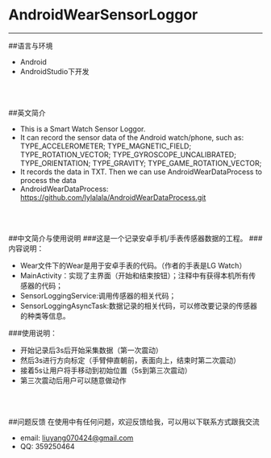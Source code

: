 # AndroidWearSensorLoggor
---
##语言与环境
* Android
* AndroidStudio下开发
</br>
</br>

##英文简介
* This is a Smart Watch Sensor Loggor.
* It can record the sensor data of the Android watch/phone, such as:
TYPE_ACCELEROMETER;
TYPE_MAGNETIC_FIELD;
TYPE_ROTATION_VECTOR;
TYPE_GYROSCOPE_UNCALIBRATED;
TYPE_ORIENTATION;
TYPE_GRAVITY;
TYPE_GAME_ROTATION_VECTOR;
* It records the data in TXT. Then we can use AndroidWearDataProcess to process the data
* AndroidWearDataProcess: <https://github.com/lylalala/AndroidWearDataProcess.git>

</br>
</br>

##中文简介与使用说明
###这是一个记录安卓手机/手表传感器数据的工程。
###内容说明：
- Wear文件下的Wear是用于安卓手表的代码。（作者的手表是LG Watch）
- MainActivity：实现了主界面（开始和结束按钮）；注释中有获得本机所有传感器的代码；
- SensorLoggingService:调用传感器的相关代码；
- SensorLoggingAsyncTask:数据记录的相关代码，可以修改要记录的传感器的种类等信息。

###使用说明：
- 开始记录后3s后开始采集数据（第一次震动）
- 然后3s进行方向标定（手臂伸直朝前，表面向上，结束时第二次震动）
- 接着5s让用户将手移动到初始位置（5s到第三次震动）
- 第三次震动后用户可以随意做动作

</br>
</br>

##问题反馈
在使用中有任何问题，欢迎反馈给我，可以用以下联系方式跟我交流

* email: <liuyang070424@gmail.com>
* QQ: 359250464
